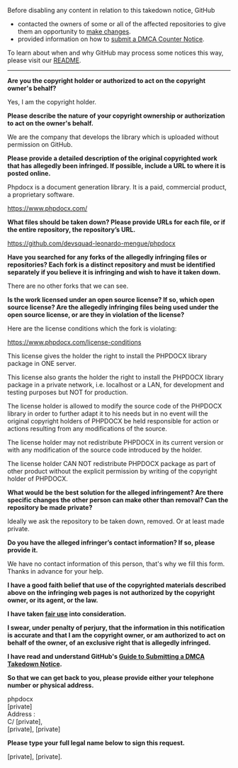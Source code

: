 Before disabling any content in relation to this takedown notice, GitHub
- contacted the owners of some or all of the affected repositories to give them an opportunity to [make changes](https://docs.github.com/en/github/site-policy/dmca-takedown-policy#a-how-does-this-actually-work).
- provided information on how to [submit a DMCA Counter Notice](https://docs.github.com/en/articles/guide-to-submitting-a-dmca-counter-notice).

To learn about when and why GitHub may process some notices this way, please visit our [README](https://github.com/github/dmca/blob/master/README.md).

---

**Are you the copyright holder or authorized to act on the copyright owner's behalf?**

Yes, I am the copyright holder.

**Please describe the nature of your copyright ownership or authorization to act on the owner's behalf.**

We are the company that develops the library which is uploaded without permission on GitHub.

**Please provide a detailed description of the original copyrighted work that has allegedly been infringed. If possible, include a URL to where it is posted online.**

Phpdocx is a document generation library. It is a paid, commercial product, a proprietary software.

https://www.phpdocx.com/

**What files should be taken down? Please provide URLs for each file, or if the entire repository, the repository’s URL.**

https://github.com/devsquad-leonardo-mengue/phpdocx

**Have you searched for any forks of the allegedly infringing files or repositories? Each fork is a distinct repository and must be identified separately if you believe it is infringing and wish to have it taken down.**

There are no other forks that we can see.

**Is the work licensed under an open source license? If so, which open source license? Are the allegedly infringing files being used under the open source license, or are they in violation of the license?**

Here are the license conditions which the fork is violating:

https://www.phpdocx.com/license-conditions

This license gives the holder the right to install the PHPDOCX library package in ONE server.

This license also grants the holder the right to install the PHPDOCX library package in a private network, i.e. localhost or a LAN, for development and testing purposes but NOT for production.

The license holder is allowed to modify the source code of the PHPDOCX library in order to further adapt it to his needs but in no event will the original copyright holders of PHPDOCX be held responsible for action or actions resulting from any modifications of the source.

The license holder may not redistribute PHPDOCX in its current version or with any modification of the source code introduced by the holder.

The license holder CAN NOT redistribute PHPDOCX package as part of other product without the explicit permission by writing of the copyright holder of PHPDOCX.

**What would be the best solution for the alleged infringement? Are there specific changes the other person can make other than removal? Can the repository be made private?**

Ideally we ask the repository to be taken down, removed. Or at least made private.

**Do you have the alleged infringer’s contact information? If so, please provide it.**

We have no contact information of this person, that's why we fill this form. Thanks in advance for your help.

**I have a good faith belief that use of the copyrighted materials described above on the infringing web pages is not authorized by the copyright owner, or its agent, or the law.**

**I have taken <a href="https://www.lumendatabase.org/topics/22">fair use</a> into consideration.**

**I swear, under penalty of perjury, that the information in this notification is accurate and that I am the copyright owner, or am authorized to act on behalf of the owner, of an exclusive right that is allegedly infringed.**

**I have read and understand GitHub's <a href="https://docs.github.com/articles/guide-to-submitting-a-dmca-takedown-notice/">Guide to Submitting a DMCA Takedown Notice</a>.**

**So that we can get back to you, please provide either your telephone number or physical address.**

phpdocx  
[private]  
Address :  
C/ [private],  
[private], [private]  

**Please type your full legal name below to sign this request.**

[private], [private].
